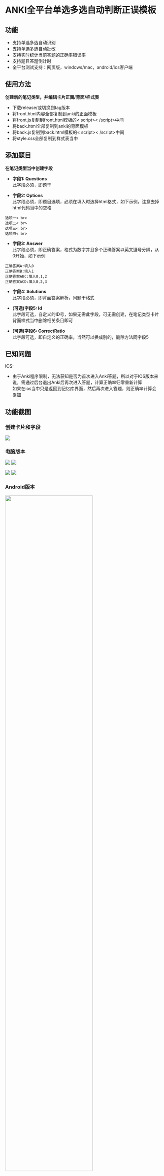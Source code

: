 # ANKI全平台单选多选自动判断正误模板

## 功能
- 支持单选多选自动识别
- 支持单选多选自动批改
- 支持实时统计当前答题的正确率错误率
- 支持题目答题倒计时
- 全平台测试支持：网页版，windows/mac，android/ios客户端


## 使用方法

**创建新的笔记类型，并编辑卡片正面/背面/样式表**

- 下载release/或切换到tag版本
- 将front.html内容全部复制到anki的正面模板
- 将front.js复制到front.html模板的< script>< /script>中间
- 将back.html全部复制到anki的背面模板
- 将back.js复制到back.html模板的< script>< /script>中间
- 将style.css全部复制到样式表当中

## 添加题目

**在笔记类型当中创建字段**

- **字段1: Questions**  
此字段必须，即题干

- **字段2: Options**  
此字段必须，即题目选项，必须在填入时选择html格式，如下示例，注意去掉html代码当中的空格
```
选项一< br>
选项二< br>
选项三< br>
选项四< br>
```

- **字段3: Answer**  
此字段必须，即正确答案，格式为数字并且多个正确答案以英文逗号分隔，从0开始，如下示例
```
正确答案A:填入0
正确答案B:填入1
正确答案ABC:填入0,1,2
正确答案ACD:填入0,2,3
```

- **字段4: Solutions**  
此字段必须，即背面答案解析，同题干格式

- **(可选)字段5: Id**  
此字段可选，自定义的ID号，如果无需此字段，可无需创建，在笔记类型卡片背面样式当中删除相关条目即可

- **(可选)字段6: CorrectRatio**  
此字段可选，即自定义的正确率，当然可以换成别的，删除方法同字段5

## 已知问题

IOS:
- 由于Anki程序限制，无法获知是否为首次进入Anki答题，所以对于IOS版本来说，需通过后台退出Anki后再次进入答题，计算正确率归零重新计算  
如果在ios当中只是返回到记忆库界面，然后再次进入答题，则正确率计算会累加

## 功能截图

### 创建卡片和字段
![](http://github.com/SoPudge/anki_template/raw/master/example/card.png)

### 电脑版本
![](http://github.com/SoPudge/anki_template/raw/master/example/client_radio_front.png)
![](http://github.com/SoPudge/anki_template/raw/master/example/client_radio_back.png)

![](http://github.com/SoPudge/anki_template/raw/master/example/client_checkbox_front.png)
![](http://github.com/SoPudge/anki_template/raw/master/example/client_checkbox_back.png)
### Android版本
<img src="http://github.com/SoPudge/anki_template/raw/master/example/android_radio_front.jpg" width=75% height=75%>
<img src="http://github.com/SoPudge/anki_template/raw/master/example/android_radio_back.jpg" width=75% height=75%>
<img src="http://github.com/SoPudge/anki_template/raw/master/example/android_checkbox_front.jpg" width=75% height=75%>
<img src="http://github.com/SoPudge/anki_template/raw/master/example/android_checkbox_back.jpg" width=75% height=75%>
